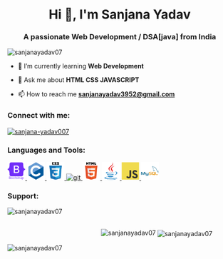 <h1 align="center">Hi 👋, I'm Sanjana Yadav</h1>
<h3 align="center">A passionate Web Development / DSA[java] from India</h3>

<p align="left"> <img src="https://komarev.com/ghpvc/?username=sanjanayadav07&label=Profile%20views&color=0e75b6&style=flat" alt="sanjanayadav07" /> </p>

- 🌱 I’m currently learning **Web Development**

- 💬 Ask me about **HTML CSS JAVASCRIPT**

- 📫 How to reach me **sanjanayadav3952@gmail.com**

<h3 align="left">Connect with me:</h3>
<p align="left">
<a href="https://linkedin.com/in/sanjana-yadav007" target="blank"><img align="center" src="https://raw.githubusercontent.com/rahuldkjain/github-profile-readme-generator/master/src/images/icons/Social/linked-in-alt.svg" alt="sanjana-yadav007" height="30" width="40" /></a>
</p>

<h3 align="left">Languages and Tools:</h3>
<p align="left"> <a href="https://getbootstrap.com" target="_blank" rel="noreferrer"> <img src="https://raw.githubusercontent.com/devicons/devicon/master/icons/bootstrap/bootstrap-plain-wordmark.svg" alt="bootstrap" width="40" height="40"/> </a> <a href="https://www.cprogramming.com/" target="_blank" rel="noreferrer"> <img src="https://raw.githubusercontent.com/devicons/devicon/master/icons/c/c-original.svg" alt="c" width="40" height="40"/> </a> <a href="https://www.w3schools.com/css/" target="_blank" rel="noreferrer"> <img src="https://raw.githubusercontent.com/devicons/devicon/master/icons/css3/css3-original-wordmark.svg" alt="css3" width="40" height="40"/> </a> <a href="https://git-scm.com/" target="_blank" rel="noreferrer"> <img src="https://www.vectorlogo.zone/logos/git-scm/git-scm-icon.svg" alt="git" width="40" height="40"/> </a> <a href="https://www.w3.org/html/" target="_blank" rel="noreferrer"> <img src="https://raw.githubusercontent.com/devicons/devicon/master/icons/html5/html5-original-wordmark.svg" alt="html5" width="40" height="40"/> </a> <a href="https://www.java.com" target="_blank" rel="noreferrer"> <img src="https://raw.githubusercontent.com/devicons/devicon/master/icons/java/java-original.svg" alt="java" width="40" height="40"/> </a> <a href="https://developer.mozilla.org/en-US/docs/Web/JavaScript" target="_blank" rel="noreferrer"> <img src="https://raw.githubusercontent.com/devicons/devicon/master/icons/javascript/javascript-original.svg" alt="javascript" width="40" height="40"/> </a> <a href="https://www.mysql.com/" target="_blank" rel="noreferrer"> <img src="https://raw.githubusercontent.com/devicons/devicon/master/icons/mysql/mysql-original-wordmark.svg" alt="mysql" width="40" height="40"/> </a> </p>

<h3 align="left">Support:</h3>
<p><a href="https://www.buymeacoffee.com/sanjanayadav07"> <img align="left" src="https://cdn.buymeacoffee.com/buttons/v2/default-yellow.png" height="50" width="210" alt="sanjanayadav07" /></a></p><br><br>

<p><img align="left" src="https://github-readme-stats.vercel.app/api/top-langs?username=sanjanayadav07&show_icons=true&locale=en&layout=compact" alt="sanjanayadav07" /></p>

<p>&nbsp;<img align="center" src="https://github-readme-stats.vercel.app/api?username=sanjanayadav07&show_icons=true&locale=en" alt="sanjanayadav07" /></p>

<p><img align="center" src="https://github-readme-streak-stats.herokuapp.com/?user=sanjanayadav07&" alt="sanjanayadav07" /></p>

